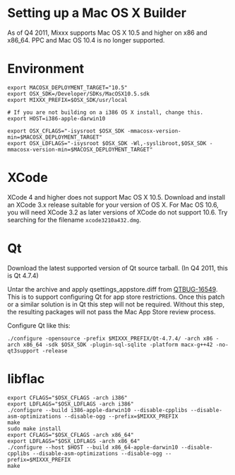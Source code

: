 # Setting up a Mac OS X Builder

As of Q4 2011, Mixxx supports Mac OS X 10.5 and higher on x86 and
x86\_64. PPC and Mac OS 10.4 is no longer supported.

# Environment

    export MACOSX_DEPLOYMENT_TARGET="10.5"
    export OSX_SDK=/Developer/SDKs/MacOSX10.5.sdk
    export MIXXX_PREFIX=$OSX_SDK/usr/local
    
    # If you are not building on a i386 OS X install, change this.
    export HOST=i386-apple-darwin10
    
    export OSX_CFLAGS="-isysroot $OSX_SDK -mmacosx-version-min=$MACOSX_DEPLOYMENT_TARGET"
    export OSX_LDFLAGS="-isysroot $OSX_SDK -Wl,-syslibroot,$OSX_SDK -mmacosx-version-min=$MACOSX_DEPLOYMENT_TARGET"

# XCode

XCode 4 and higher does not support Mac OS X 10.5. Download and install
an XCode 3.x release suitable for your version of OS X. For Mac OS 10.6,
you will need XCode 3.2 as later versions of XCode do not support 10.6.
Try searching for the filename `xcode3210a432.dmg`.

# Qt

Download the latest supported version of Qt source tarball. (In Q4 2011,
this is Qt 4.7.4)

Untar the archive and apply qsettings\_appstore.diff from
[QTBUG-16549](https://bugreports.qt.nokia.com//browse/QTBUG-16549). This
is to support configuring Qt for app store restrictions. Once this patch
or a similar solution is in Qt this step will not be required. Without
this step, the resulting packages will not pass the Mac App Store review
process.

Configure Qt like this:

    ./configure -opensource -prefix $MIXXX_PREFIX/Qt-4.7.4/ -arch x86 -arch x86_64 -sdk $OSX_SDK -plugin-sql-sqlite -platform macx-g++42 -no-qt3support -release

# libflac

    export CFLAGS="$OSX_CFLAGS -arch i386"
    export LDFLAGS="$OSX_LDFLAGS -arch i386"
    ./configure --build i386-apple-darwin10 --disable-cpplibs --disable-asm-optimizations --disable-ogg --prefix=$MIXXX_PREFIX
    make 
    sudo make install
    export CFLAGS="$OSX_CFLAGS -arch x86_64"
    export LDFLAGS="$OSX_LDFLAGS -arch x86_64"
    ./configure --host $HOST --build x86_64-apple-darwin10 --disable-cpplibs --disable-asm-optimizations --disable-ogg --prefix=$MIXXX_PREFIX
    make
